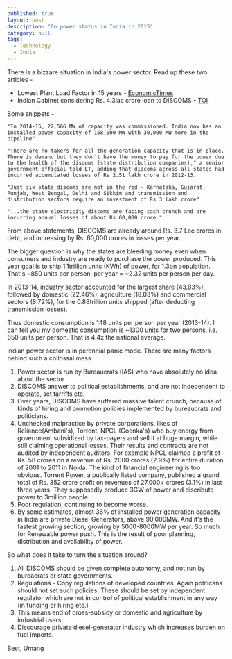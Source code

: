 ```yaml
---
published: true 
layout: post
description: "On power status in India in 2015"
category: null
tags: 
  - Technology
  - India
---
```


There is a bizzare situation in India's power sector. Read up these two articles -

* Lowest Plant Load Factor in 15 years - [EconomicTimes]
* Indian Cabinet considering Rs. 4.3lac crore loan to DISCOMS - [TOI]

Some snippets -
```text 
"In 2014-15, 22,566 MW of capacity was commissioned. India now has an installed power capacity of 158,000 MW with 30,000 MW more in the pipeline"

"There are no takers for all the generation capacity that is in place. There is demand but they don't have the money to pay for the power due to the health of the discoms (state distribution companies)," a senior government official told ET, adding that discoms across all states had incurred accumulated losses of Rs 2.51 lakh crore in 2012-13. 

"Just six state discoms are not in the red - Karnataka, Gujarat, Punjab, West Bengal, Delhi and Sikkim and transmission and distribution sectors require an investment of Rs 3 lakh crore" 

"...the state electricity discoms are facing cash crunch and are incurring annual losses of about Rs 60,000 crore."
```

From above statements, DISCOMS are already around Rs. 3.7 Lac crores in debt, and increasing by Rs. 60,000 crores in losses per year. 

The bigger question is why the states are bleeding money even when consumers and industry are ready to purchase the power produced. This year goal is to ship 1.1trillion units (KWh) of power, for 1.3bn population. That's ~850 units per person, per year = ~2.32 units per person per day.

In 2013-14, industry sector accounted for the largest share (43.83%), followed by domestic (22.46%), agriculture (18.03%) and commercial sectors (8.72%), for the 0.88trillion units shipped (after deducting transmission losses).

Thus domestic consumption is 148 units per person per year (2013-14). I can tell you my domestic consumption is ~1300 units for two persons, i.e. 650 units per person. That is 4.4x the national average.

Indian power sector is in perennial panic mode. There are many factors behind such a collossal mess
1. Power sector is run by Bureaucrats (IAS) who have absolutely no idea about the sector
2. DISCOMS answer to political establishments, and are not independent to operate, set tarriffs etc.
3. Over years, DISCOMS have suffered massive talent crunch, because of kinds of hiring and promotion policies implemented by bureaucrats and politicians. 
4. Unchecked malpractice by private corporations, likes of Reliance(Ambani's), Torrent, NPCL (Goenka's) who buy energy from government subsidized by tax-payers and sell it at huge margin, while still claiming operational losses. Their results and contracts are not audited by independent auditors. For example NPCL claimed a profit of Rs. 58 crores on a revenue of Rs. 2000 crores (2.9%) for entire duration of 2001 to 2011 in Noida. The kind of financial engineering is too obvious. Torrent Power, a publically listed company, published a grand total of Rs. 852 crore profit on revenues of 27,000+ crores (3.1%) in last three years. They supposedly produce 3GW of power and discribute power to 3million people. 
5. Poor regulation, continuing to become worse.
6. By some estimates, almost 36% of installed power generation capacity in India are private Diesel Generators, above 90,000MW. And it's the fastest growing section, growing by 5000-8000MW per year. So much for Renewable power push. This is the result of poor planning, distribution and availability of power.

So what does it take to turn the situation around? 
1. All DISCOMS should be given complete autonomy, and not run by bureacrats or state governments.
2. Regulations - Copy regulations of developed countries. Again politicans should not set such policies. These should be set by independent regulator which are not in control of political establishment in any way (in funding or hiring etc.)
3. This means end of cross-subsidy or domestic and agriculture by industrial users.
4. Discourage private diesel-generator industry which increases burden on fuel imports.


Best, Umang


[EconomicTimes]:http://economictimes.indiatimes.com/industry/energy/power/india-sees-lowest-plant-load-factor-in-15-years-power-capacities-operating-at-65/articleshow/47463610.cms
[TOI]:http://timesofindia.indiatimes.com/business/india-business/Cabinet-to-consider-Rs-4-3-lakh-crore-loan-recast-of-discoms/articleshow/49215184.cms